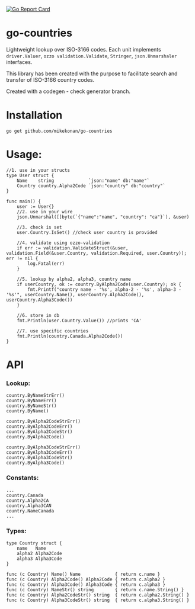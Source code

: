 [![Go Report Card](https://goreportcard.com/badge/github.com/mikekonan/go-countries)](https://goreportcard.com/report/github.com/mikekonan/go-countries)
# go-countries
Lightweight lookup over ISO-3166 codes. Each unit implements `driver.Valuer`, `ozzo validation.Validate`, `Stringer`, `json.Unmarshaler` interfaces. 

This library has been created with the purpose to facilitate search and transfer of ISO-3166 country codes.

Created with a codegen - check generator branch.

# Installation
```go get github.com/mikekonan/go-countries```

# Usage:
	//1. use in your structs
	type User struct {
		Name    string             `json:"name" db:"name"`
		Country country.Alpha2Code `json:"country" db:"country"`
	}

	func main() {
		user := User{}
		//2. use in your wire
		json.Unmarshal([]byte(`{"name":"name", "country": "ca"}`), &user)

		//3. check is set
		user.Country.IsSet() //check user country is provided

		//4. validate using ozzo-validation
		if err := validation.ValidateStruct(&user, validation.Field(&user.Country, validation.Required, user.Country)); err != nil {
			log.Fatal(err)
		}

		//5. lookup by alpha2, alpha3, country name
		if userCountry, ok := country.ByAlpha2Code(user.Country); ok {
			fmt.Printf("country name - '%s', alpha-2 - '%s', alpha-3 - '%s'", userCountry.Name(), userCountry.Alpha2Code(), userCountry.Alpha3Code())
		}

		//6. store in db
		fmt.Println(user.Country.Value()) //prints 'CA'

		//7. use specific countries
		fmt.Println(country.Canada.Alpha2Code())
	}
    

# API
### Lookup:
    country.ByNameStrErr()
    country.ByNameErr()
    country.ByNameStr()
    country.ByName()
    
    country.ByAlpha2CodeStrErr()
    country.ByAlpha2CodeErr()
    country.ByAlpha2CodeStr()
    country.ByAlpha2Code()
    
    country.ByAlpha3CodeStrErr()
    country.ByAlpha3CodeErr()
    country.ByAlpha3CodeStr()
    country.ByAlpha3Code()

### Constants:
    ...
    country.Canada
    country.Alpha2CA
    country.Alpha3CAN
    country.NameCanada
    ...

### Types:
    type Country struct {
	    name   Name
	    alpha2 Alpha2Code
	    alpha3 Alpha3Code
    }
    
    func (c Country) Name() Name             { return c.name }
    func (c Country) Alpha2Code() Alpha2Code { return c.alpha2 }
    func (c Country) Alpha3Code() Alpha3Code { return c.alpha3 }
    func (c Country) NameStr() string        { return c.name.String() }
    func (c Country) Alpha2CodeStr() string  { return c.alpha2.String() }
    func (c Country) Alpha3CodeStr() string  { return c.alpha3.String() }
